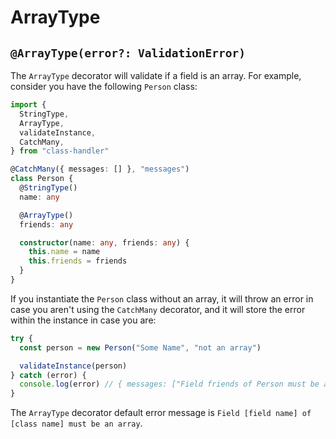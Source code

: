 # ArrayType

## `@ArrayType(error?: ValidationError)`

The `ArrayType` decorator will validate if a field is an array. For example, consider you have the following `Person` class:

```typescript
import {
  StringType,
  ArrayType,
  validateInstance,
  CatchMany,
} from "class-handler"

@CatchMany({ messages: [] }, "messages")
class Person {
  @StringType()
  name: any

  @ArrayType()
  friends: any

  constructor(name: any, friends: any) {
    this.name = name
    this.friends = friends
  }
}
```

If you instantiate the `Person` class without an array, it will throw an error in case you aren't using the `CatchMany` decorator, and it will store the error within the instance in case you are:

```typescript
try {
  const person = new Person("Some Name", "not an array")

  validateInstance(person)
} catch (error) {
  console.log(error) // { messages: ["Field friends of Person must be an array"] }
}
```

The `ArrayType` decorator default error message is `Field [field name] of [class name] must be an array`.
